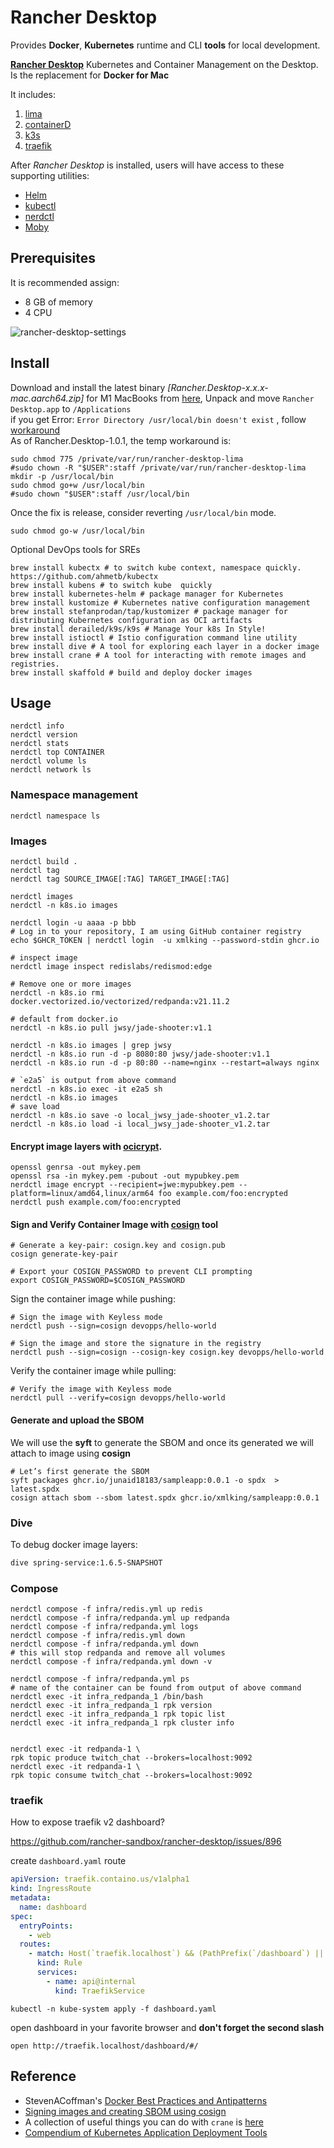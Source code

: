 # Rancher Desktop

Provides **Docker**, **Kubernetes** runtime and CLI **tools** for local development.

**[Rancher Desktop](https://rancherdesktop.io)** Kubernetes and Container Management on the Desktop. Is the replacement for **Docker for Mac**

It includes:

1. [lima](https://github.com/lima-vm/lima)
2. [containerD](https://containerd.io)
3. [k3s](https://k3s.io/)
4. [traefik](https://traefik.io/)


After _Rancher Desktop_ is installed, users will have access to these supporting utilities:

- [Helm](https://helm.sh/)
- [kubectl](https://kubernetes.io/docs/reference/kubectl/overview/)
- [nerdctl](https://github.com/containerd/nerdctl)
- [Moby](https://github.com/moby/moby)

## Prerequisites

It is recommended assign:
* 8 GB of memory
* 4 CPU

![rancher-desktop-settings](../images/rancher-desktop-settings.png)

## Install

Download and install the latest binary _[Rancher.Desktop-x.x.x-mac.aarch64.zip]_ for M1 MacBooks from [here](https://github.com/rancher-sandbox/rancher-desktop/releases), 
Unpack and move `Rancher Desktop.app` to `/Applications`<br/>
if you get Error: `Error Directory /usr/local/bin doesn't exist` , follow [workaround](https://github.com/rancher-sandbox/rancher-desktop/issues/1441) <br/>
As of Rancher.Desktop-1.0.1, the temp workaround is:
```shell
sudo chmod 775 /private/var/run/rancher-desktop-lima
#sudo chown -R "$USER":staff /private/var/run/rancher-desktop-lima
mkdir -p /usr/local/bin
sudo chmod go+w /usr/local/bin
#sudo chown "$USER":staff /usr/local/bin
```
Once the fix is release, consider reverting `/usr/local/bin` mode.
```shell
sudo chmod go-w /usr/local/bin
```

Optional DevOps tools for SREs
```shell
brew install kubectx # to switch kube context, namespace quickly. https://github.com/ahmetb/kubectx 
brew install kubens # to switch kube  quickly 
brew install kubernetes-helm # package manager for Kubernetes
brew install kustomize # Kubernetes native configuration management
brew install stefanprodan/tap/kustomizer # package manager for distributing Kubernetes configuration as OCI artifacts
brew install derailed/k9s/k9s # Manage Your k8s In Style!
brew install istioctl # Istio configuration command line utility 
brew install dive # A tool for exploring each layer in a docker image
brew install crane # A tool for interacting with remote images and registries.
brew install skaffold # build and deploy docker images
```

## Usage

```shell
nerdctl info 
nerdctl version
nerdctl stats
nerdctl top CONTAINER
nerdctl volume ls
nerdctl network ls
```

### Namespace management

```shell
nerdctl namespace ls
```

### Images

```shell
nerdctl build .
nerdctl tag
nerdctl tag SOURCE_IMAGE[:TAG] TARGET_IMAGE[:TAG]

nerdctl images
nerdctl -n k8s.io images

nerdctl login -u aaaa -p bbb
# Log in to your repository, I am using GitHub container registry
echo $GHCR_TOKEN | nerdctl login  -u xmlking --password-stdin ghcr.io

# inspect image 
nerdctl image inspect redislabs/redismod:edge

# Remove one or more images
nerdctl -n k8s.io rmi docker.vectorized.io/vectorized/redpanda:v21.11.2

# default from docker.io
nerdctl -n k8s.io pull jwsy/jade-shooter:v1.1

nerdctl -n k8s.io images | grep jwsy
nerdctl -n k8s.io run -d -p 8080:80 jwsy/jade-shooter:v1.1
nerdctl -n k8s.io run -d -p 80:80 --name=nginx --restart=always nginx

# `e2a5` is output from above command
nerdctl -n k8s.io exec -it e2a5 sh
nerdctl -n k8s.io images
# save load  
nerdctl -n k8s.io save -o local_jwsy_jade-shooter_v1.2.tar
nerdctl -n k8s.io load -i local_jwsy_jade-shooter_v1.2.tar
```

#### Encrypt image layers with [ocicrypt](https://github.com/containerd/nerdctl/blob/master/docs/ocicrypt.md).

```shell
openssl genrsa -out mykey.pem
openssl rsa -in mykey.pem -pubout -out mypubkey.pem
nerdctl image encrypt --recipient=jwe:mypubkey.pem --platform=linux/amd64,linux/arm64 foo example.com/foo:encrypted
nerdctl push example.com/foo:encrypted
```

#### Sign and Verify Container Image with [cosign](https://github.com/containerd/nerdctl/blob/master/docs/cosign.md) tool
```shell
# Generate a key-pair: cosign.key and cosign.pub
cosign generate-key-pair

# Export your COSIGN_PASSWORD to prevent CLI prompting
export COSIGN_PASSWORD=$COSIGN_PASSWORD
```
Sign the container image while pushing:
```shell
# Sign the image with Keyless mode
nerdctl push --sign=cosign devopps/hello-world

# Sign the image and store the signature in the registry
nerdctl push --sign=cosign --cosign-key cosign.key devopps/hello-world
```
Verify the container image while pulling:
```shell
# Verify the image with Keyless mode
nerdctl pull --verify=cosign devopps/hello-world
```

#### Generate and upload the SBOM

We will use the **syft** to generate the SBOM and once its generated we will attach to image using **cosign**
```shell
# Let’s first generate the SBOM
syft packages ghcr.io/junaid18183/sampleapp:0.0.1 -o spdx  > latest.spdx
cosign attach sbom --sbom latest.spdx ghcr.io/xmlking/sampleapp:0.0.1
```

### Dive
To debug docker image layers:

```bash
dive spring-service:1.6.5-SNAPSHOT
```

### Compose

```shell
nerdctl compose -f infra/redis.yml up redis
nerdctl compose -f infra/redpanda.yml up redpanda
nerdctl compose -f infra/redpanda.yml logs
nerdctl compose -f infra/redis.yml down
nerdctl compose -f infra/redpanda.yml down
# this will stop redpanda and remove all volumes
nerdctl compose -f infra/redpanda.yml down -v 

nerdctl compose -f infra/redpanda.yml ps
# name of the container can be found from output of above command 
nerdctl exec -it infra_redpanda_1 /bin/bash
nerdctl exec -it infra_redpanda_1 rpk version
nerdctl exec -it infra_redpanda_1 rpk topic list
nerdctl exec -it infra_redpanda_1 rpk cluster info


nerdctl exec -it redpanda-1 \
rpk topic produce twitch_chat --brokers=localhost:9092
nerdctl exec -it redpanda-1 \
rpk topic consume twitch_chat --brokers=localhost:9092
```

### traefik

How to expose traefik v2 dashboard?

https://github.com/rancher-sandbox/rancher-desktop/issues/896

create `dashboard.yaml` route

```yaml
apiVersion: traefik.containo.us/v1alpha1
kind: IngressRoute
metadata:
  name: dashboard
spec:
  entryPoints:
    - web
  routes:
    - match: Host(`traefik.localhost`) && (PathPrefix(`/dashboard`) || PathPrefix(`/api`))
      kind: Rule
      services:
        - name: api@internal
          kind: TraefikService
```


```shell
kubectl -n kube-system apply -f dashboard.yaml
```

open dashboard in your favorite browser and **don't forget the second slash**

```shell
open http://traefik.localhost/dashboard/#/
```

## Reference 

- StevenACoffman's [Docker Best Practices and Antipatterns](https://gist.github.com/StevenACoffman/41fee08e8782b411a4a26b9700ad7af5) 
- [Signing images and creating SBOM using cosign](https://www.ijuned.com/Signing-images-and-creating-SBOM-using-cosign/)
- A collection of useful things you can do with `crane` is [here](https://github.com/google/go-containerregistry/blob/main/cmd/crane/recipes.md)
- [Compendium of Kubernetes Application Deployment Tools](https://medium.com/@KarlKFI/compendium-of-kubernetes-application-deployment-tools-80a828c91e8f)
